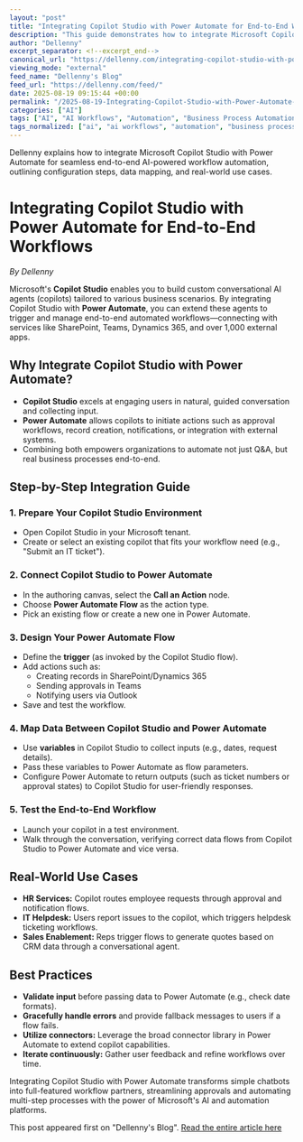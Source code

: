 ```yaml
---
layout: "post"
title: "Integrating Copilot Studio with Power Automate for End-to-End Workflows"
description: "This guide demonstrates how to integrate Microsoft Copilot Studio with Power Automate to build conversational AI agents that trigger automated workflows across platforms such as SharePoint, Teams, and Dynamics 365. You'll learn setup steps, data mapping techniques, and best practices for combining conversational AI with workflow automation."
author: "Dellenny"
excerpt_separator: <!--excerpt_end-->
canonical_url: "https://dellenny.com/integrating-copilot-studio-with-power-automate-for-end-to-end-workflows/"
viewing_mode: "external"
feed_name: "Dellenny's Blog"
feed_url: "https://dellenny.com/feed/"
date: 2025-08-19 09:15:44 +00:00
permalink: "/2025-08-19-Integrating-Copilot-Studio-with-Power-Automate-for-End-to-End-Workflows.html"
categories: ["AI"]
tags: ["AI", "AI Workflows", "Automation", "Business Process Automation", "Conversational AI", "Copilot", "Copilot Studio", "Custom Copilot", "Dynamics 365", "Low Code", "Microsoft Power Platform", "Posts", "Power Automate", "SharePoint Integration", "Teams Integration", "Variables Mapping", "Workflow Orchestration", "Workflow Testing"]
tags_normalized: ["ai", "ai workflows", "automation", "business process automation", "conversational ai", "copilot", "copilot studio", "custom copilot", "dynamics 365", "low code", "microsoft power platform", "posts", "power automate", "sharepoint integration", "teams integration", "variables mapping", "workflow orchestration", "workflow testing"]
---
```


Dellenny explains how to integrate Microsoft Copilot Studio with Power Automate for seamless end-to-end AI-powered workflow automation, outlining configuration steps, data mapping, and real-world use cases.<!--excerpt_end-->

# Integrating Copilot Studio with Power Automate for End-to-End Workflows

*By Dellenny*

Microsoft's **Copilot Studio** enables you to build custom conversational AI agents (copilots) tailored to various business scenarios. By integrating Copilot Studio with **Power Automate**, you can extend these agents to trigger and manage end-to-end automated workflows—connecting with services like SharePoint, Teams, Dynamics 365, and over 1,000 external apps.

## Why Integrate Copilot Studio with Power Automate?

- **Copilot Studio** excels at engaging users in natural, guided conversation and collecting input.
- **Power Automate** allows copilots to initiate actions such as approval workflows, record creation, notifications, or integration with external systems.
- Combining both empowers organizations to automate not just Q&A, but real business processes end-to-end.

## Step-by-Step Integration Guide

### 1. Prepare Your Copilot Studio Environment

- Open Copilot Studio in your Microsoft tenant.
- Create or select an existing copilot that fits your workflow need (e.g., "Submit an IT ticket").

### 2. Connect Copilot Studio to Power Automate

- In the authoring canvas, select the **Call an Action** node.
- Choose **Power Automate Flow** as the action type.
- Pick an existing flow or create a new one in Power Automate.

### 3. Design Your Power Automate Flow

- Define the **trigger** (as invoked by the Copilot Studio flow).
- Add actions such as:
  - Creating records in SharePoint/Dynamics 365
  - Sending approvals in Teams
  - Notifying users via Outlook
- Save and test the workflow.

### 4. Map Data Between Copilot Studio and Power Automate

- Use **variables** in Copilot Studio to collect inputs (e.g., dates, request details).
- Pass these variables to Power Automate as flow parameters.
- Configure Power Automate to return outputs (such as ticket numbers or approval states) to Copilot Studio for user-friendly responses.

### 5. Test the End-to-End Workflow

- Launch your copilot in a test environment.
- Walk through the conversation, verifying correct data flows from Copilot Studio to Power Automate and vice versa.

## Real-World Use Cases

- **HR Services:** Copilot routes employee requests through approval and notification flows.
- **IT Helpdesk:** Users report issues to the copilot, which triggers helpdesk ticketing workflows.
- **Sales Enablement:** Reps trigger flows to generate quotes based on CRM data through a conversational agent.

## Best Practices

- **Validate input** before passing data to Power Automate (e.g., check date formats).
- **Gracefully handle errors** and provide fallback messages to users if a flow fails.
- **Utilize connectors:** Leverage the broad connector library in Power Automate to extend copilot capabilities.
- **Iterate continuously:** Gather user feedback and refine workflows over time.

Integrating Copilot Studio with Power Automate transforms simple chatbots into full-featured workflow partners, streamlining approvals and automating multi-step processes with the power of Microsoft's AI and automation platforms.

This post appeared first on "Dellenny's Blog". [Read the entire article here](https://dellenny.com/integrating-copilot-studio-with-power-automate-for-end-to-end-workflows/)

